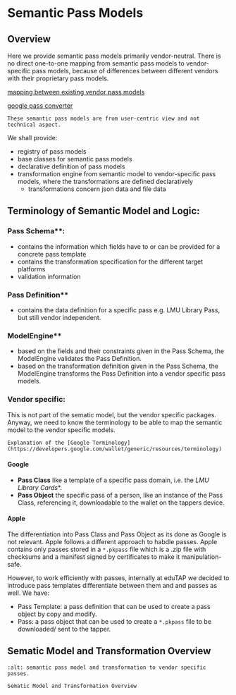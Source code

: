 # Semantic Pass Models

## Overview

Here we provide semantic pass models primarily vendor-neutral.
There is no direct one-to-one mapping from semantic pass models to vendor-specific pass models, because of differences between different vendors with their proprietary pass models.

[mapping between existing vendor pass models](https://notificare.com/blog/2023/02/17/how-to-create-digital-passes-for-all/)

[google pass converter](https://github.com/google-wallet/pass-converter)

```{attention}
These semantic pass models are from user-centric view and not technical aspect.
```

We shall provide:

- registry of pass models
- base classes for semantic pass models
- declarative definition of pass models
- transformation engine from semantic model to vendor-specific pass models, where the transformations are defined declaratively
    - transformations concern json data and file data

## Terminology of Semantic Model and Logic:

### Pass Schema**:
- contains the information which fields have to or can be provided for a concrete pass template
- contains the transformation specification for the different target platforms
- validation information

### Pass Definition**
- contains the data definition for a specific pass e.g. LMU Library Pass, but still vendor independent.

### ModelEngine**
- based on the fields and their constraints given in the Pass Schema, the ModelEngine validates the Pass Definition.
- based on the transformation definition given in the Pass Schema, the ModelEngine transforms the Pass Definition into a vendor specific pass models.

### Vendor specific:

This is not part of the sematic model, but the vendor specific packages.
Anyway, we need to know the terminology to be able to map the semantic model to the vendor specific models.

```{hint}
Explanation of the [Google Terminology](https://developers.google.com/wallet/generic/resources/terminology)
```

#### Google
- **Pass Class** like a template of a specific pass domain, i.e. the *LMU Library Cards**.
- **Pass Object** the specific pass of a person, like an instance of the Pass Class, referencing it, downloadable to the wallet on the tappers device.

#### Apple

The differentiation into Pass Class and Pass Object as its done as Google is not relevant.
Apple follows a different approach to habdle passes.
Apple contains only passes stored in a `*.pkpass` file which is a .zip file with checksums and a manifest signed by certificates to make it manipulation-safe.

However, to work efficiently with passes, internally at eduTAP we decided to introduce pass templates differentiate between them and and passes as well.
We have:

- Pass Template: a pass definition that can be used to create a pass object by copy and modify.
- Pass: a pass object that can be used to create a `*.pkpass` file to be downloaded/ sent to the tapper.

## Sematic Model and Transformation Overview

```{figure} SemanticPassModel.svg
:alt: semantic pass model and transformation to vendor specific passes.

Sematic Model and Transformation Overview
```


